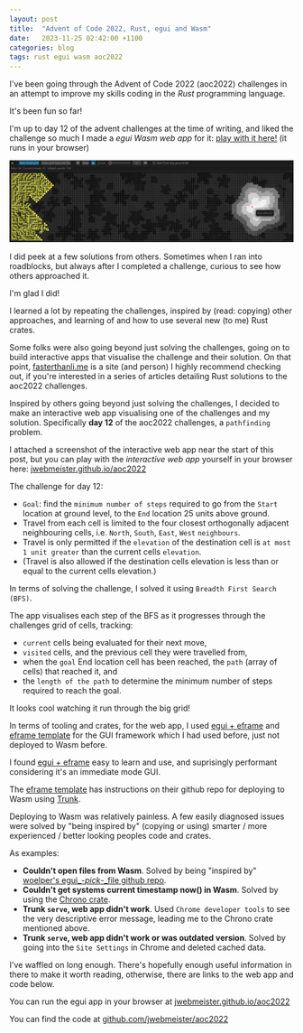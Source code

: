 ```yaml
---
layout: post
title:  "Advent of Code 2022, Rust, egui and Wasm"
date:   2023-11-25 02:42:00 +1100
categories: blog
tags: rust egui wasm aoc2022
---
```

I've been going through the Advent of Code 2022 (aoc2022) challenges in an attempt to improve my skills coding in the *Rust* programming language. 

It's been fun so far! 

I'm up to day 12 of the advent challenges at the time of writing, and liked the challenge so much I made a *egui Wasm web app* for it: [play with it here!][gh-page-jwebmeister-aoc2022] 
(it runs in your browser)

![My web app](/assets/images/aoc2022_day12_pathfinder.png)

I did peek at a few solutions from others. Sometimes when I ran into roadblocks, but always after I completed a challenge, curious to see how others approached it. 

I'm glad I did! 

I learned a lot by repeating the challenges, inspired by (read: copying) other approaches, and learning of and how to use several new (to me) Rust crates.

Some folks were also going beyond just solving the challenges, going on to build interactive apps that visualise the challenge and their solution. On that point, [fasterthanli.me][fasterthanlime-aoc2022] is a site (and person) I highly recommend checking out, if you're interested in a series of articles detailing Rust solutions to the aoc2022 challenges. 

Inspired by others going beyond just solving the challenges, I decided to make an interactive web app visualising one of the challenges and my solution. Specifically **day 12** of the aoc2022 challenges, a `pathfinding` problem. 

I attached a screenshot of the interactive web app near the start of this post, but you can play with the *interactive web app* yourself in your browser here: [jwebmeister.github.io/aoc2022][gh-page-jwebmeister-aoc2022]

The challenge for day 12:
- `Goal`: find the `minimum number of steps` required to go from the `Start` location at ground level, to the `End` location 25 units above ground. 
- Travel from each cell is limited to the four closest orthogonally adjacent neighbouring cells, i.e. `North`, `South`, `East`, `West` `neighbours`.
- Travel is only permitted if the `elevation` of the destination cell is `at most 1 unit greater` than the current cells `elevation`.
- (Travel is also allowed if the destination cells elevation is less than or equal to the current cells elevation.)

In terms of solving the challenge, I solved it using `Breadth First Search (BFS)`.  

The app visualises each step of the BFS as it progresses through the challenges grid of cells, tracking:
- `current` cells being evaluated for their next move, 
- `visited` cells, and the previous cell they were travelled from,
- when the `goal` End location cell has been reached, the `path` (array of cells) that reached it, and 
- the `length of the path` to determine the minimum number of steps required to reach the goal.

It looks cool watching it run through the big grid!

In terms of tooling and crates, for the web app, I used [egui + eframe][gh-repo-egui] and [eframe template][gh-repo-eframe-template] for the GUI framework which I had used before, just not deployed to Wasm before. 

I found [egui + eframe][gh-repo-egui] easy to learn and use, and suprisingly performant considering it's an immediate mode GUI.

The [eframe template][gh-repo-eframe-template] has instructions on their github repo for deploying to Wasm using [Trunk][trunk-rs]. 

Deploying to Wasm was relatively painless. A few easily diagnosed issues were solved by "being inspired by" (copying or using) smarter / more experienced / better looking peoples code and crates. 

As examples:

- **Couldn't open files from Wasm**. Solved by being "inspired by" [woelper's egui_-_pick_-_file github repo][gh-repo-egui-pick-file].
- **Couldn't get systems current timestamp now() in Wasm**. Solved by using the [Chrono crate][gh-repo-chrono].
- **Trunk `serve`, web app didn't work**. Used `Chrome developer tools` to see the very descriptive error message, leading me to the Chrono crate mentioned above.
- **Trunk `serve`, web app didn't work or was outdated version**. Solved by going into the `Site Settings` in Chrome and deleted cached data.

I've waffled on long enough. There's hopefully enough useful information in there to make it worth reading, otherwise, there are links to the web app and code below.

You can run the egui app in your browser at [jwebmeister.github.io/aoc2022][gh-page-jwebmeister-aoc2022]

You can find the code at [github.com/jwebmeister/aoc2022][gh-repo-jwebmeister-aoc2022]


[gh-page-jwebmeister-aoc2022]: https://jwebmeister.github.io/aoc2022
[gh-repo-jwebmeister-aoc2022]: https://github.com/jwebmeister/aoc2022

[gh-repo-egui]: https://github.com/emilk/egui
[gh-repo-eframe-template]: https://github.com/emilk/eframe_template/

[trunk-rs]: https://trunkrs.dev/
[gh-repo-egui-pick-file]: https://github.com/woelper/egui_pick_file
[gh-repo-chrono]: https://github.com/chronotope/chrono

[fasterthanlime-aoc2022]: https://fasterthanli.me/series/advent-of-code-2022/
